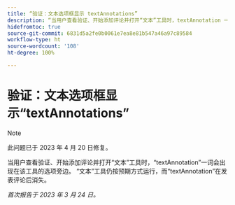 ```yaml
---
title: “验证：文本选项框显示 textAnnotations”
description: “当用户查看验证、开始添加评论并打开“文本”工具时，textAnnotation 一词会出现在该工具的选项旁边。 “文本”工具仍按预期方式运行，而 textAnnotation 在发表评论后消失。”
hidefromtoc: true
source-git-commit: 6831d5a2fe0b0061e7ea8e81b547a46a97c89584
workflow-type: ht
source-wordcount: '108'
ht-degree: 100%

---
```



# 验证：文本选项框显示“textAnnotations”

<!--This article is on the WF and WFP TOCs-->

>[!NOTE]
>
>此问题已于 2023 年 4 月 20 日修复。

当用户查看验证、开始添加评论并打开“文本”工具时，“textAnnotation”一词会出现在该工具的选项旁边。 “文本”工具仍按预期方式运行，而“textAnnotation”在发表评论后消失。

_首次报告于 2023 年 3 月 24 日。_

